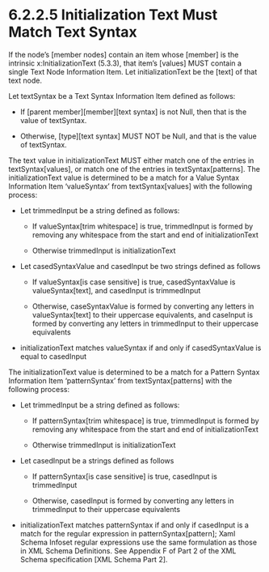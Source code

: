 <html dir="LTR" xmlns:mshelp="http://msdn.microsoft.com/mshelp" xmlns:ddue="http://ddue.schemas.microsoft.com/authoring/2003/5" xmlns:xlink="http://www.w3.org/1999/xlink" xmlns:tool="http://www.microsoft.com/tooltip"><body><input type="hidden" id="userDataCache" class="userDataStyle"><input type="hidden" id="hiddenScrollOffset"><img id="dropDownImage" style="display:none; height:0; width:0;" src="../local/drpdown.gif"><img id="dropDownHoverImage" style="display:none; height:0; width:0;" src="../local/drpdown_orange.gif"><img id="collapseImage" style="display:none; height:0; width:0;" src="../local/collapse.gif"><img id="expandImage" style="display:none; height:0; width:0;" src="../local/exp.gif"><img id="collapseAllImage" style="display:none; height:0; width:0;" src="../local/collall.gif"><img id="expandAllImage" style="display:none; height:0; width:0;" src="../local/expall.gif"><img id="copyImage" style="display:none; height:0; width:0;" src="../local/copycode.gif"><img id="copyHoverImage" style="display:none; height:0; width:0;" src="../local/copycodeHighlight.gif"><div id="header"><h1 class="heading">6.2.2.5 Initialization Text Must Match Text Syntax</h1></div><div id="mainSection"><div id="mainBody"><div id="allHistory" class="saveHistory" onsave="saveAll()" onload="loadAll()"></div>
			<div id="sectionSection0" class="section" name="collapseableSection"><content xmlns="http://ddue.schemas.microsoft.com/authoring/2003/5" xmlns:wsd="http://wsdev.schemas.microsoft.com/authoring/2008/2" xmlns:msxsl="urn:schemas-microsoft-com:xslt" xmlns:script="urn:script" xmlns:build="urn:build">
				</content></div><div id="sectionSection1" class="section" name="collapseableSection"><content xmlns="http://ddue.schemas.microsoft.com/authoring/2003/5" xmlns:wsd="http://wsdev.schemas.microsoft.com/authoring/2008/2" xmlns:msxsl="urn:schemas-microsoft-com:xslt" xmlns:script="urn:script" xmlns:build="urn:build">
					<p xmlns="">If the node’s [member nodes] contain an item whose [member] is the intrinsic x:InitializationText (5.3.3), that item’s [values] MUST contain a single Text Node Information Item. Let initializationText be the [text] of that text node.</p>
					<p xmlns="">Let textSyntax be a Text Syntax Information Item defined as follows:</p>
					<ul xmlns=""><li class="unordered">
							<p class="BulletedList">If [parent member][member][text syntax] is not Null, then that is the value of textSyntax.</p>
						</li><li class="unordered">
							<p class="BulletedList">Otherwise, [type][text syntax] MUST NOT be Null, and that is the value of textSyntax.</p>
						</li></ul>
					<p xmlns="">The text value in initializationText MUST either match one of the entries in textSyntax[values], or match one of the entries in textSyntax[patterns]. The initializationText value is determined to be a match for a Value Syntax Information Item ‘valueSyntax’ from textSyntax[values] with the following process:</p>
					<ul xmlns=""><li class="unordered">
							<p class="BulletedList">Let trimmedInput be a string defined as follows:</p>
							<ul><li class="unordered">
									<p class="BulletedList2">If valueSyntax[trim whitespace] is true, trimmedInput is formed by removing any whitespace from the start and end of initializationText</p>
								</li><li class="unordered">
									<p class="BulletedList2">Otherwise trimmedInput is initializationText</p>
								</li></ul>
						</li><li class="unordered">
							<p class="BulletedList">Let casedSyntaxValue and casedInput be two strings defined as follows</p>
							<ul><li class="unordered">
									<p class="BulletedList2">If valueSyntax[is case sensitive] is true, casedSyntaxValue is valueSyntax[text], and casedInput is trimmedInput</p>
								</li><li class="unordered">
									<p class="BulletedList2">Otherwise, caseSyntaxValue is formed by converting any letters in valueSyntax[text] to their uppercase equivalents, and caseInput is formed by converting any letters in trimmedInput to their uppercase equivalents</p>
								</li></ul>
						</li><li class="unordered">
							<p class="BulletedList">initializationText matches valueSyntax if and only if casedSyntaxValue is equal to casedInput</p>
						</li></ul>
					<p xmlns="">The initializationText value is determined to be a match for a Pattern Syntax Information Item ‘patternSyntax’ from textSyntax[patterns] with the following process:</p>
					<ul xmlns=""><li class="unordered">
							<p class="BulletedList">Let trimmedInput be a string defined as follows:</p>
							<ul><li class="unordered">
									<p class="BulletedList2">If patternSyntax[trim whitespace] is true, trimmedInput is formed by removing any whitespace from the start and end of initializationText</p>
								</li><li class="unordered">
									<p class="BulletedList2">Otherwise trimmedInput is initializationText</p>
								</li></ul>
						</li><li class="unordered">
							<p class="BulletedList">Let casedInput be a strings defined as follows</p>
							<ul><li class="unordered">
									<p class="BulletedList2">If patternSyntax[is case sensitive] is true, casedInput is trimmedInput</p>
								</li><li class="unordered">
									<p class="BulletedList2">Otherwise, casedInput is formed by converting any letters in trimmedInput to their uppercase equivalents</p>
								</li></ul>
						</li><li class="unordered">
							<p class="BulletedList">initializationText matches patternSyntax if and only if casedInput is a match for the regular expression in patternSyntax[pattern]; Xaml Schema Infoset regular expressions use the same formulation as those in XML Schema Definitions. See Appendix F of Part 2 of the XML Schema specification [XML Schema Part 2].</p>
						</li></ul>
				</content></div><!--[if gte IE 5]>
			<tool:tip element="languageFilterToolTip" avoidmouse="false"/>
		<![endif]--></div><a name="feedback"></a><span></span></div></body></html>